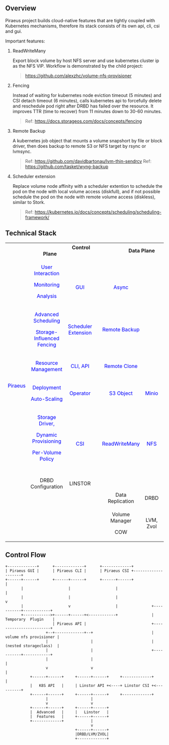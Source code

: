 
## Overview 
Piraeus project builds cloud-native features that are tightly coupled with Kubernetes mechanisms, therefore its stack consists of its own api, cli, csi and gui.

Important features:

1. ReadWriteMany

    Export block volume by host NFS server and use kubernetes cluster ip as the NFS VIP. Workflow is demonstrated by the child project:
    > https://github.com/alexzhc/volume-nfs-provisioner

2. Fencing

    Instead of waiting for kubernetes node eviction timeout (5 minutes) and CSI detach timeout (6 minutes), calls kubernetes api to forcefully delete and reschedule pod right after DRBD has failed over the resource. It improves TTR (time to recover) from 11 minutes down to 30-60 minutes.
    >Ref: https://docs.storageos.com/docs/concepts/fencing

3. Remote Backup

    A kubernetes job object that mounts a volume snapshort by file or block driver, then does backup to remote S3 or NFS target by rsync or lvmsync.
    >Ref: https://github.com/davidbartonau/lvm-thin-sendrcv
    >Ref: https://github.com/tasket/wyng-backup

4. Scheduler extension

    Replace volume node affinity with a scheduler extention to schedule the pod on the node with local volume access (diskfull), and if not possible schedule the pod on the node with remote volume access (diskless), similar to Stork.
    >Ref: https://kubernetes.io/docs/concepts/scheduling/scheduling-framework/

## Technical Stack

<table class="relative-table wrapped confluenceTable active-resizable" style="letter-spacing: 0px;"><colgroup><col style="width: 90px;" data-resize-pixel="90" data-resize-percent="11.74934725848564" data-offset-left="40" data-offset-right="130" /><col style="width: 169px;" data-resize-pixel="169" data-resize-percent="22.06266318537859" data-offset-left="130" data-offset-right="299" /><col style="width: 131px;" data-resize-pixel="131" data-resize-percent="17.10182767624021" data-offset-left="299" data-offset-right="430" /><col style="width: 47px;" data-resize-pixel="47" data-resize-percent="6.135770234986945" data-offset-left="430" data-offset-right="477" /><col style="width: 131px;" data-resize-pixel="131" data-resize-percent="17.10182767624021" data-offset-left="477" data-offset-right="608" /><col style="width: 106px;" data-resize-pixel="106" data-resize-percent="13.838120104438643" data-offset-left="608" data-offset-right="714" /><col style="width: 92px;" data-resize-pixel="92" data-resize-percent="12.010443864229766" data-offset-left="714" data-offset-right="806" /></colgroup><tbody><tr><th class="confluenceTh" colspan="3">&nbsp; &nbsp; &nbsp; &nbsp; &nbsp; &nbsp; &nbsp; &nbsp; &nbsp; &nbsp; &nbsp; &nbsp; &nbsp; &nbsp; &nbsp; &nbsp; &nbsp; &nbsp; &nbsp; &nbsp; &nbsp; &nbsp; &nbsp; Control Plane</th><th class="confluenceTh" rowspan="10"><br /></th><th class="confluenceTh" style="text-align: center;" colspan="3">Data Plane</th></tr><tr><td class="confluenceTd" rowspan="5"><p><br /></p><p><br /></p><p><br /></p><p><br /></p><p><br /></p><p style="text-align: center;"><span style="color: #0000ff;">Piraeus</span></p><p><br /></p></td><td class="confluenceTd" style="text-align: center;" colspan="1"><p><span style="color: #0000ff;">User Interaction</span></p><p><span style="color: #0000ff;">Monitoring</span></p><p><span style="color: #0000ff;">Analysis</span></p></td><td class="confluenceTd" style="text-align: center;" colspan="1"><p><br /></p><p><span style="color: #0000ff;">GUI</span></p></td><td class="confluenceTd" style="text-align: center;" colspan="1"><p><br /></p><p><span style="color: #0000ff;">Async</span></p></td><td class="confluenceTd" style="text-align: center;" colspan="1"><br /></td><td class="confluenceTd" rowspan="5"><p><br /></p><p><br /></p><p><br /></p><p><br /></p><p><br /></p><p style="text-align: center;"><span style="color: #0000ff;">Piraeus</span></p></td></tr><tr><td class="confluenceTd" style="text-align: center;" colspan="1"><p><span style="color: #0000ff;">Advanced Scheduling</span></p><p><span style="color: #0000ff;">Storage-Influenced Fencing</span></p></td><td class="confluenceTd" style="text-align: center;" colspan="1"><span style="color: #0000ff;">Scheduler Extension</span></td><td class="confluenceTd" style="text-align: center;" colspan="1"><p><span style="color: #0000ff;">Remote Backup</span></p></td><td class="confluenceTd" style="text-align: center;" colspan="1"><br /></td></tr><tr><td class="confluenceTd" style="text-align: center;" colspan="1"><p><span style="color: #0000ff;">Resource Management</span></p></td><td class="confluenceTd" style="text-align: center;" colspan="1"><span style="color: #0000ff;">CLI, API</span></td><td class="confluenceTd" style="text-align: center;" colspan="1"><span style="color: #0000ff;">Remote Clone</span></td><td class="confluenceTd" style="text-align: center;" colspan="1"><br /></td></tr><tr><td class="confluenceTd" style="text-align: center;"><p><span style="color: #0000ff;">Deployment</span></p><p><span style="color: #0000ff;">Auto-Scaling</span></p></td><td class="confluenceTd" style="text-align: center;"><p><span style="color: #0000ff;">Operator</span></p></td><td class="confluenceTd" style="text-align: center;" colspan="1"><p><span style="color: #0000ff;">S3 Object</span></p></td><td class="confluenceTd" style="text-align: center;" colspan="1"><p><span style="color: #0000ff;">Minio</span></p></td></tr><tr><td class="confluenceTd" style="text-align: center;"><p><span style="color: #0000ff;">Storage Driver,</span></p><p><span style="color: #0000ff;">Dynamic Provisioning</span></p><p><span style="color: #0000ff;">Per-Volume Policy</span></p></td><td class="confluenceTd" style="text-align: center;"><p><br /></p><p><span style="color: #0000ff;">CSI</span></p></td><td class="confluenceTd" style="text-align: center;" colspan="1"><p><br /></p><p><span style="color: #0000ff;">ReadWriteMany</span></p></td><td class="confluenceTd" style="text-align: center;" colspan="1"><p><br /></p><p><span style="color: #0000ff;">NFS</span></p></td></tr><tr><td class="confluenceTd" colspan="3"><br /></td><td class="confluenceTd" colspan="3"><br /></td></tr><tr><td class="confluenceTd" rowspan="3"><br /><br /><br /></td><td class="confluenceTd" style="text-align: center;">DRBD Configuration</td><td class="confluenceTd" style="text-align: center;">LINSTOR</td><td class="confluenceTd" style="text-align: center;" colspan="1"><br /></td><td class="confluenceTd" style="text-align: center;" colspan="1"><br /></td><td class="confluenceTd" rowspan="3"><br /><br /><br /></td></tr><tr><td class="confluenceTd" style="text-align: center;"><br /></td><td class="confluenceTd" style="text-align: center;"><br /></td><td class="confluenceTd" style="text-align: center;" colspan="1">Data Replication</td><td class="confluenceTd" style="text-align: center;" colspan="1">DRBD</td></tr><tr><td class="confluenceTd" style="text-align: center;"><br /></td><td class="confluenceTd" style="text-align: center;"><br /></td><td class="confluenceTd" style="text-align: center;" colspan="1"><p>Volume Manager</p><p>COW</p></td><td class="confluenceTd" style="text-align: center;" colspan="1">LVM, Zvol</td></tr></tbody></table>


## Control Flow
```
+-------------+      +-------------+      +-------------+
| Piraeus GUI |      | Piraeus CLI |      | Piraeus CSI +--------------------+
+------+------+      +------+------+      +------+------+                    |
       |                    |                    |                           |
       |                    |                    |                           v
       |                    v                    |               +-----------+------------+
       +------------>+------+------+<------------+               |   Temporary  Plugin    |
                     | Piraeus API |                             +------------------------+
                  +--+-------------+--+                          | volume nfs provisioner |
                  |                   |                          | (nested storageclass)  |
                  |                   |                          +-----------+------------+
                  |                   |                                      |
                  v                   v                                      |
           +------+------+     +------+------+     +-------------+           |
           |   K8S API   |     | Linstor API +<----+ Linstor CSI +<----------+
           +------+------+     +------+------+     +-------------+
                  |                   |
                  v                   v
           +------+------+     +------+------+
           |  Advanced   |     |   Linstor   |
           |  Features   |     +------+------+
           +-------------+            |
                                      v
                               +------+------+
                               |DRBD/LVM/ZVOL|
                               +-------------+
```
